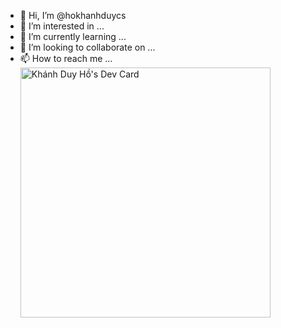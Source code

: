 - 👋 Hi, I’m @hokhanhduycs
- 👀 I’m interested in ...
- 🌱 I’m currently learning ...
- 💞️ I’m looking to collaborate on ...
- 📫 How to reach me ...
<a href="https://app.daily.dev/hokhanhduycs"><img src="https://api.daily.dev/devcards/abd933af0d504a409ac6aafec2d88828.png?r=pwv" width="400" alt="Khánh Duy Hồ's Dev Card"/></a>
<!---
hokhanhduycs/hokhanhduycs is a ✨ special ✨ repository because its `README.md` (this file) appears on your GitHub profile.
You can click the Preview link to take a look at your changes.
--->
